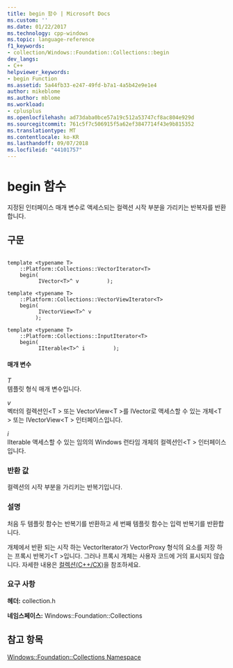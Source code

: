```yaml
---
title: begin 함수 | Microsoft Docs
ms.custom: ''
ms.date: 01/22/2017
ms.technology: cpp-windows
ms.topic: language-reference
f1_keywords:
- collection/Windows::Foundation::Collections::begin
dev_langs:
- C++
helpviewer_keywords:
- begin Function
ms.assetid: 5a44fb33-e247-49fd-b7a1-4a5b42e9e1e4
author: mikeblome
ms.author: mblome
ms.workload:
- cplusplus
ms.openlocfilehash: ad73daba0bce57a19c512a53747cf8ac804e929d
ms.sourcegitcommit: 761c5f7c506915f5a62ef3847714f43e9b815352
ms.translationtype: MT
ms.contentlocale: ko-KR
ms.lasthandoff: 09/07/2018
ms.locfileid: "44101757"
---
```

# <a name="begin-function"></a>begin 함수

지정된 인터페이스 매개 변수로 액세스되는 컬렉션 시작 부분을 가리키는 반복자를 반환합니다.

## <a name="syntax"></a>구문

```

template <typename T>
    ::Platform::Collections::VectorIterator<T>
    begin(
          IVector<T>^ v         );

template <typename T>
    ::Platform::Collections::VectorViewIterator<T>
    begin(
          IVectorView<T>^ v
         );

template <typename T>
    ::Platform::Collections::InputIterator<T>
    begin(
          IIterable<T>^ i         );
```

#### <a name="parameters"></a>매개 변수

*T*<br/>
템플릿 형식 매개 변수입니다.

*v*<br/>
벡터의 컬렉션인\<T > 또는 VectorView\<T >를 IVector로 액세스할 수 있는 개체\<T > 또는 IVectorView\<T > 인터페이스입니다.

*i*<br/>
IIterable 액세스할 수 있는 임의의 Windows 런타임 개체의 컬렉션인\<T > 인터페이스입니다.

### <a name="return-value"></a>반환 값

컬렉션의 시작 부분을 가리키는 반복기입니다.

### <a name="remarks"></a>설명

처음 두 템플릿 함수는 반복기를 반환하고 세 번째 템플릿 함수는 입력 반복기를 반환합니다.

개체에서 반환 되는 시작 하는 VectorIterator가 VectorProxy 형식의 요소를 저장 하는 프록시 반복기\<T >입니다. 그러나 프록시 개체는 사용자 코드에 거의 표시되지 않습니다. 자세한 내용은 [컬렉션(C++/CX)](../cppcx/collections-c-cx.md)을 참조하세요.

### <a name="requirements"></a>요구 사항

**헤더:** collection.h

**네임스페이스:** Windows::Foundation::Collections

## <a name="see-also"></a>참고 항목

[Windows::Foundation::Collections Namespace](../cppcx/windows-foundation-collections-namespace-c-cx.md)
